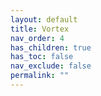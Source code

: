 ```yaml
---
layout: default
title: Vortex
nav_order: 4
has_children: true
has_toc: false
nav_exclude: false
permalink: ""
---
```




